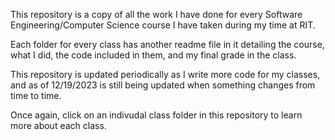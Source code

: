 This repository is a copy of all the work I have done for every Software Engineering/Computer Science course I have taken during my time at RIT. 

Each folder for every class has another readme file in it detailing the course, what I did, the code included in them, and my final grade in the class.

This repository is updated periodically as I write more code for my classes, and as of 12/19/2023 is still being updated when something changes from time to time. 

Once again, click on an indivudal class folder in this repository to learn more about each class. 
